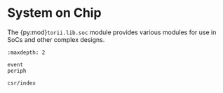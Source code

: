 # System on Chip

The {py:mod}`torii.lib.soc` module provides various modules for use in SoCs and other complex designs.

```{toctree}
:maxdepth: 2

event
periph

csr/index
```
